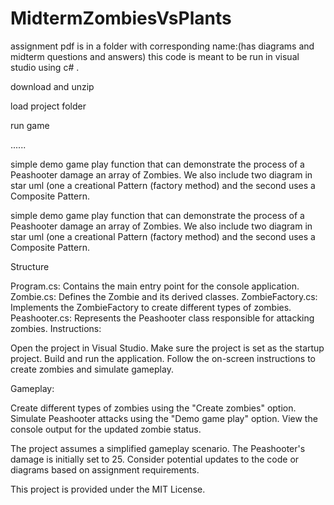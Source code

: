 # MidtermZombiesVsPlants

assignment pdf is in a folder with corresponding name:(has diagrams and midterm questions and answers)
this code is meant to be run in visual studio using c# .


download and unzip 

load project folder


run game


......

simple demo game play function that can demonstrate the process of a Peashooter damage an array of Zombies.
We also include two diagram in star uml (one a creational Pattern (factory method) and the second uses a Composite Pattern.


simple demo game play function that can demonstrate the process of a Peashooter damage an array of Zombies. We also include two diagram in star uml (one a creational Pattern (factory method) and the second uses a Composite Pattern.

Structure

Program.cs: Contains the main entry point for the console application. Zombie.cs: Defines the Zombie and its derived classes. ZombieFactory.cs: Implements the ZombieFactory to create different types of zombies. Peashooter.cs: Represents the Peashooter class responsible for attacking zombies. Instructions:

Open the project in Visual Studio. Make sure the project is set as the startup project. Build and run the application. Follow the on-screen instructions to create zombies and simulate gameplay.

Gameplay:

Create different types of zombies using the "Create zombies" option. Simulate Peashooter attacks using the "Demo game play" option. View the console output for the updated zombie status.

The project assumes a simplified gameplay scenario. The Peashooter's damage is initially set to 25. Consider potential updates to the code or diagrams based on assignment requirements.

This project is provided under the MIT License.

